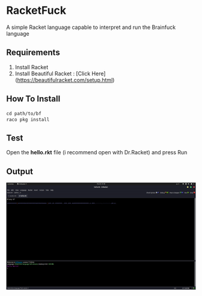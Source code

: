 # RacketFuck
A simple Racket language capable to interpret and run the Brainfuck language

## Requirements

1. Install Racket
2. Install Beautiful Racket : [Click Here] (https://beautifulracket.com/setup.html)

## How To Install

```
cd path/to/bf
raco pkg install
```

## Test

Open the **hello.rkt** file (i recommend open with Dr.Racket) and press Run

## Output
<img src="./pictures/output.png">
